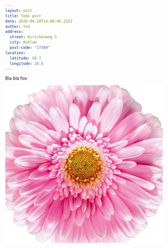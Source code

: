 ```yaml
---
layout: post
title: Teds post
date: 2020-06-18T14:06:05.215Z
author: Ted
address:
  street: Kirschenweg 3
  city: Anklam
  post-code: "17389"
location:
  latitude: 50.7
  longitude: 10.8
---
```

Bla bla foo

![](/assets/uploads/blume.jpg "Blume")